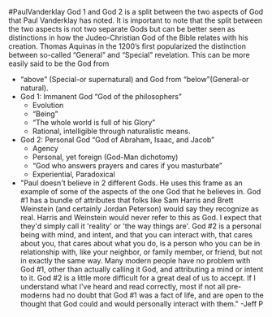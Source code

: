 #PaulVanderklay
God 1 and God 2 is a split between the two aspects of God that Paul Vanderklay has noted. It is important to note that the split between the two aspects is not two separate Gods but can be better seen as distinctions in how the Judeo-Christian God of the Bible relates with his creation. Thomas Aquinas in the 1200’s first popularized the distinction between so-called “General” and “Special” revelation. This can be more easily said to be the God from 
- “above” (Special-or supernatural) and God from “below”(General-or natural). 
- God 1: Immanent God “God of the philosophers”
	- Evolution
	- “Being” 
	- “The whole world is full of his Glory” 
	- Rational, intelligible through naturalistic means.
- God 2: Personal God “God of Abraham, Isaac, and Jacob” 
	- Agency
	- Personal, yet foreign (God-Man dichotomy)
	- “God who answers prayers and cares if you masturbate” 
	- Experiential, Paradoxical
- "Paul doesn't believe in 2 different Gods. He uses this frame as an example of some of the aspects of the one God that he believes in. God #1 has a bundle of attributes that folks like Sam Harris and Brett Weinstein (and certainly Jordan Peterson) would say they recognize as real. Harris and Weinstein would never refer to this as God. I expect that they'd simply call it 'reality' or 'the way things are'. God #2 is a personal being with mind, and intent, and that you can interact with, that cares about you, that cares about what you do, is a person who you can be in relationship with, like your neighbor, or family member, or friend, but not in exactly the same way. Many modern people have no problem with God #1, other than actually calling it God, and attributing a mind or intent to it. God #2 is a little more difficult for a great deal of us to accept. If I understand what I've heard and read correctly, most if not all pre-moderns had no doubt that God #1 was a fact of life, and are open to the thought that God could and would personally interact with them." -Jeff P
